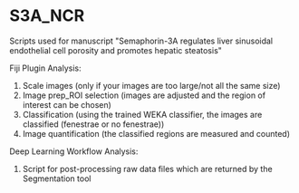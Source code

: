 # S3A_NCR
Scripts used for manuscript "Semaphorin-3A regulates liver sinusoidal endothelial cell porosity and promotes hepatic steatosis"

Fiji Plugin Analysis:
1. Scale images (only if your images are too large/not all the same size)
2. Image prep_ROI selection (images are adjusted and the region of interest can be chosen)
3. Classification (using the trained WEKA classifier, the images are classified (fenestrae or no fenestrae))
4. Image quantification (the classified regions are measured and counted)

Deep Learning Workflow Analysis:
1. Script for post-processing raw data files which are returned by the Segmentation tool
